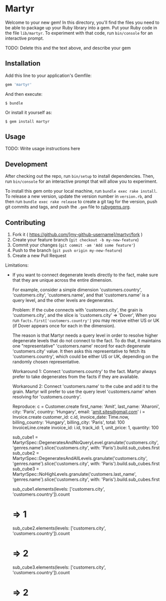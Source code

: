 # Martyr

Welcome to your new gem! In this directory, you'll find the files you need to be able to package up your Ruby library into a gem. Put your Ruby code in the file `lib/martyr`. To experiment with that code, run `bin/console` for an interactive prompt.

TODO: Delete this and the text above, and describe your gem

## Installation

Add this line to your application's Gemfile:

```ruby
gem 'martyr'
```

And then execute:

    $ bundle

Or install it yourself as:

    $ gem install martyr

## Usage

TODO: Write usage instructions here

## Development

After checking out the repo, run `bin/setup` to install dependencies. Then, run `bin/console` for an interactive prompt that will allow you to experiment.

To install this gem onto your local machine, run `bundle exec rake install`. To release a new version, update the version number in `version.rb`, and then run `bundle exec rake release` to create a git tag for the version, push git commits and tags, and push the `.gem` file to [rubygems.org](https://rubygems.org).

## Contributing

1. Fork it ( https://github.com/[my-github-username]/martyr/fork )
2. Create your feature branch (`git checkout -b my-new-feature`)
3. Commit your changes (`git commit -am 'Add some feature'`)
4. Push to the branch (`git push origin my-new-feature`)
5. Create a new Pull Request


Limitations:
- If you want to connect degenerate levels directly to the fact, make sure that they are unique across the entire
  dimension.

  For example, consider a simple dimension 'customers.country', 'customers.city', 'customers.name', and that
  'customers.name' is a query level, and the other levels are degenerates.

  Problem:
    If the cube connects with 'customers.city', the grain is 'customers.city', and the slice is 'customers.city' => 'Dover',
    When you run `facts.first['customers.country']` you may receive either US or UK (if Dover appears once for each in
    the dimension).

    The reason is that Martyr needs a query level in order to resolve higher degenerate levels that do not connect to
    the fact. To do that, it maintains one "representative" 'customers.name' record for each degenerate 'customers.city'
    value. It then asks this representative to fetch its 'customers.country', which could be either US or UK, depending
    on the randomly chosen representative.

  Workaround 1:
    Connect 'customers.country' to the fact.
    Martyr always prefer to take degenerates from the facts if they are available.

  Workaround 2:
    Connect 'customers.name' to the cube and add it to the grain.
    Martyr will prefer to use the query level 'customers.name' when resolving for 'customers.country'.

  Reproduce:
    c = Customer.create first_name: 'Amit', last_name: 'Aharoni', city: 'Paris', country: 'Hungary', email: 'amit.sites@gmail.com'
    i = Invoice.create customer_id: c.id, invoice_date: Time.now, billing_country: 'Hungary', billing_city: 'Paris', total: 100
    InvoiceLine.create invoice_id: i.id, track_id: 1, unit_price: 1, quantity: 100

    sub_cube1 = MartyrSpec::DegeneratesAndNoQueryLevel.granulate('customers.city', 'genres.name').slice('customers.city', with: 'Paris').build.sub_cubes.first
    sub_cube2 =    MartyrSpec::DegeneratesAndAllLevels.granulate('customers.city', 'genres.name').slice('customers.city', with: 'Paris').build.sub_cubes.first
    sub_cube3 = MartyrSpec::NoHighLevels.granulate('customers.last_name', 'genres.name').slice('customers.city', with: 'Paris').build.sub_cubes.first

    sub_cube1.elements(levels: ['customers.city', 'customers.country']).count
    # => 1
    sub_cube2.elements(levels: ['customers.city', 'customers.country']).count
    # => 2
    sub_cube3.elements(levels: ['customers.city', 'customers.country']).count
    # => 2
